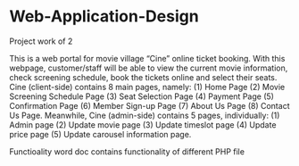 # Web-Application-Design

Project work of 2

This is a web portal for movie village “Cine” online ticket booking. With this webpage, customer/staff will be able to view the current movie information, check screening schedule, book the tickets online and select their seats. Cine (client-side) contains 8 main pages, namely: (1) Home Page (2) Movie Screening Schedule Page (3) Seat Selection Page (4) Payment Page (5) Confirmation Page (6) Member Sign-up Page (7) About Us Page (8) Contact Us Page. Meanwhile, Cine (admin-side) contains 5 pages, individually: (1) Admin page (2) Update movie page (3) Update timeslot page (4) Update price page (5) Update carousel information page.  

Functioality word doc contains functionality of different PHP file
